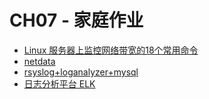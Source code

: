 # CH07 - 家庭作业

* [Linux 服务器上监控网络带宽的18个常用命令](
http://os.51cto.com/art/201404/435279.htm)
* [netdata](https://github.com/firehol/netdata)
* [rsyslog+loganalyzer+mysql](http://www.cnblogs.com/mchina/p/linux-centos-rsyslog-loganalyzer-mysql-log-server.html)
* [日志分析平台 ELK](https://my.oschina.net/itblog/blog/547250)
